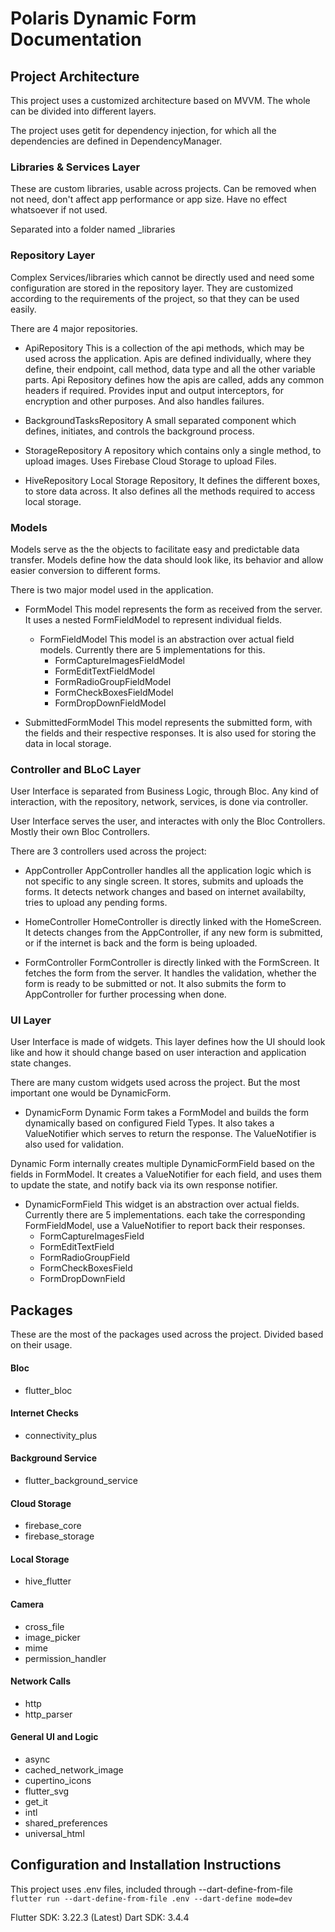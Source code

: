 # Polaris Dynamic Form Documentation

## Project Architecture
This project uses a customized architecture based on MVVM. The whole can be divided into different layers.

The project uses getit for dependency injection, for which all the dependencies are defined in DependencyManager.

### Libraries & Services Layer
These are custom libraries, usable across projects. Can be removed when not need, don't affect app performance or app size. Have no effect whatsoever if not used.

Separated into a folder named _libraries

### Repository Layer
Complex Services/libraries which cannot be directly used and need some configuration are stored in the repository layer. They are customized according to the requirements of the project, so that they can be used easily.

There are 4 major repositories.
- ApiRepository
This is a collection of the api methods, which may be used across the application. Apis are defined individually, where they define, their endpoint, call method, data type and all the other variable parts.
Api Repository defines how the apis are called, adds any common headers if required. Provides input and output interceptors, for encryption and other purposes. And also handles failures.

- BackgroundTasksRepository
A small separated component which defines, initiates, and controls the background process.

- StorageRepository
A repository which contains only a single method, to upload images. Uses Firebase Cloud Storage to upload Files.

- HiveRepository
Local Storage Repository, It defines the different boxes, to store data across. It also defines all the methods required to access local storage.

### Models
Models serve as the the objects to facilitate easy and predictable data transfer. Models define how the data should look like, its behavior and allow easier conversion to different forms.

There is two major model used in the application.
- FormModel
This model represents the form as received from the server.
It uses a nested FormFieldModel to represent individual fields.
    - FormFieldModel
    This model is an abstraction over actual field models. Currently there are 5 implementations for this.
        - FormCaptureImagesFieldModel
        - FormEditTextFieldModel
        - FormRadioGroupFieldModel
        - FormCheckBoxesFieldModel
        - FormDropDownFieldModel

- SubmittedFormModel
This model represents the submitted form, with the fields and their respective responses. It is also used for storing the data in local storage.


### Controller and BLoC Layer
User Interface is separated from Business Logic, through Bloc. Any kind of interaction, with the repository, network, services, is done via controller.

User Interface serves the user, and interactes with only the Bloc Controllers. Mostly their own Bloc Controllers.

There are 3 controllers used across the project:
- AppController
AppController handles all the application logic which is not specific to any single screen. It stores, submits and uploads the forms. It detects network changes and based on internet availabilty, tries to upload any pending forms.

- HomeController
HomeController is directly linked with the HomeScreen. It detects changes from the AppController, if any new form is submitted, or if the internet is back and the form is being uploaded.

- FormController
FormController is directly linked with the FormScreen. It fetches the form from the server. It handles the validation, whether the form is ready to be submitted or not. It also submits the form to AppController for further processing when done.

### UI Layer
User Interface is made of widgets. This layer defines how the UI should look like and how it should change based on user interaction and application state changes.

There are many custom widgets used across the project. But the most important one would be DynamicForm.

- DynamicForm
Dynamic Form takes a FormModel and builds the form dynamically based on configured Field Types. It also takes a ValueNotifier which serves to return the response. The ValueNotifier is also used for validation.

Dynamic Form internally creates multiple DynamicFormField based on the fields in FormModel. It creates a ValueNotifier for each field, and uses them to update the state, and notify back via its own response notifier.

- DynamicFormField
This widget is an abstraction over actual fields. Currently there are 5 implementations. each take the corresponding FormFieldModel, use a ValueNotifier to report back their responses.
    - FormCaptureImagesField
    - FormEditTextField
    - FormRadioGroupField
    - FormCheckBoxesField
    - FormDropDownField

## Packages
These are the most of the packages used across the project. Divided based on their usage.

#### Bloc
- flutter_bloc

#### Internet Checks
- connectivity_plus

#### Background Service
- flutter_background_service

#### Cloud Storage
- firebase_core
- firebase_storage

#### Local Storage
- hive_flutter

#### Camera
- cross_file
- image_picker
- mime
- permission_handler

#### Network Calls
- http
- http_parser

#### General UI and Logic
- async
- cached_network_image
- cupertino_icons
- flutter_svg
- get_it
- intl
- shared_preferences
- universal_html

## Configuration and Installation Instructions
This project uses .env files, included through --dart-define-from-file
```flutter run --dart-define-from-file .env --dart-define mode=dev```

Flutter SDK: 3.22.3 (Latest)
Dart SDK: 3.4.4
